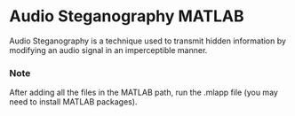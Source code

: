 # Audio Steganography MATLAB
Audio Steganography is a technique used to transmit hidden information by modifying an audio signal in an imperceptible manner.

### Note
After adding all the files in the MATLAB path, run the .mlapp file (you may need to install MATLAB packages).
